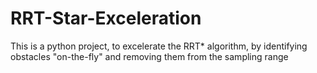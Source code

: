 # RRT-Star-Exceleration
This is a python project, to excelerate the RRT* algorithm, by identifying obstacles "on-the-fly" and removing them from the sampling range
